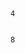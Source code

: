 <pre>
	<code>
		<div class="row">
    		<div class="span4">4</div>
    		<div class="span8">8</div>
		</div>
	</code>
</pre>